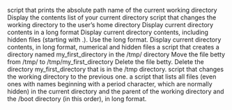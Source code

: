 script that prints the absolute path name of the current working directory
Display the contents list of your current directory
script that changes the working directory to the user’s home directory
Display current directory contents in a long format
Display current directory contents, including hidden files (starting with .). Use the long format.
Display current directory contents, in long format, numerical and hidden files
a script that creates a directory named my_first_directory in the /tmp/ directory
Move the file betty from /tmp/ to /tmp/my_first_directory
Delete the file betty.
Delete the directory my_first_directory that is in the /tmp directory.
script that changes the working directory to the previous one.
a script that lists all files (even ones with names beginning with a period character, which are normally hidden) in the current directory and the parent of the working directory and the /boot directory (in this order), in long format.
